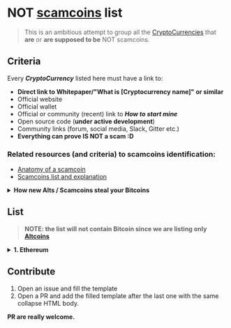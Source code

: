 # NOT [scamcoins](http://altcoins.com/scamcoins) list

> This is an ambitious attempt to group all the [CryptoCurrencies](https://en.wikipedia.org/wiki/Cryptocurrency) that **are** or **are supposed to be** NOT scamcoins.  

## Criteria

Every ***CryptoCurrency*** listed here must have a link to:
  - **Direct link to Whitepaper/"What is [Cryptocurrency name]" or similar**
  - Official website
  - Official wallet
  - Official or community (recent) link to ***How to start mine***
  - Open source code (**under active development**)
  - Community links (forum, social media, Slack, Gitter etc.)
  - **Everything can prove IS NOT a scam :D**
  

### Related resources (and criteria) to scamcoins identification:
  - [Anatomy of a scamcoin](http://cryptolife.net/the-anatomy-of-a-scamcoin-7-things-to-know-before-investing-in-an-altcoin/)
  - [Scamcoins list and explanation](http://www.bitcoinallstars.com/scamcoins/)  

<details><summary><b>How new Alts / Scamcoins steal your Bitcoins</b></summary><p>

> It seems every day a new alt coin pops up. They are easy to make - most are just clones of coins
that were programmed by someone else and just given a new name, a few graphic tweaks, etc. to make it look new.
It doesn’t take much work - a new scam coin is born.   Most of the devs who create these coins have only one intention - to steal bitcoins from others.  This explains how they do it.    

> First they clone an existing coin, make a few tweaks, make a website (which helps scam coins look legit) then they pre-mine a good amount of coins which they will dump later on. 
After the coin is up and ready for launch it is  Announced on various sites - bitcointalk.org, reddit, etc.

> They get the coin listed on an exchange or two and then deposit a portion of their pre-mine coins they already 
have saved up. They may make a few Bitcoins after their coin gets listed, but this is not the way they 
intend to get your Bitcoins. They let their coin do whatever the market wants for a month or two, maybe try to hype it up a little thru various forums and trollboxes to help legitimize it.  They don’t want to pump it as soon as it gets listed on an exchange - this would be obviously suspicious. 

> Then the day comes where they decide to make their move. They start by buying up the orders on
the exchange(s) to start driving up the price to give the illusion that their coin is starting to take of.  This doesn’t cost them anything because they pre-mined the coins for free and the Bitcoins they are using to buy up the orders go back to them because they are buying the scamcoin from themselves anyways.  After us innocent, unsuspecting users see that this alt
is moving up a large percent is when we start putting our bitcoin orders in so we don’t miss out on this coin that seems to be really taking off.  As soon as enough orders are put in / coins are bought - when the scammer devs are happy with the amount of BTC they have acquired, they dump the rest of their pre-mined coins on the order book to buy 
up any lower bitcoin orders still on the books.   Congratulations, you have just become a bag holder of a worthless scamcoin that is back to its previous price of next to nothing, the devs have conned you out of your bitcoins and will let their scam coin die to start working on their next scam.

> From [How scamcoin works (Bitcointalk)](https://bitcointalk.org/index.php?topic=1364919.0)
  
</p></details>    


## List

> **NOTE: the list will not contain Bitcoin since we are listing only [Altcoins](https://en.bitcoin.it/wiki/Altcoin)**


<details><summary><b>1. Ethereum</b></summary><p>

  - **Direct link to Whitepaper/"What is [Cryptocurrency name]" or similar**: [White Paper](https://github.com/ethereum/wiki/wiki/White-Paper)
  - Official website: [www.ethereum.org](https://www.ethereum.org/)
  - Official wallet: [mist](https://github.com/ethereum/mist/releases)
  - Official or community (recent) link to ***How to start mine***: [Quick start guide to mine Ethereum](https://forum.ethereum.org/discussion/8886/quick-start-guide-to-mine-ethereum)
  - Open source code (**under active development**): [github/ethereum](https://github.com/ethereum)
  - Community links (forum, social media, Slack, Gitter etc.): [Community](https://www.ethereum.org/#community)
  
  
</p></details>    


## Contribute

1. Open an issue and fill the template
2. Open a PR and add the filled template after the last one with the same collapse HTML body.

**PR are really welcome.**
